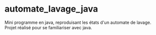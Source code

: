 # automate_lavage_java
Mini programme en java, reproduisant les états d'un automate de lavage. Projet réalisé pour se familiariser avec java.
